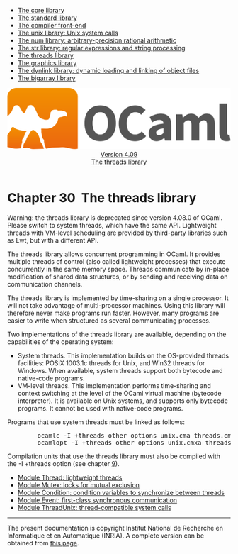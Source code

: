 <!-- ((! set title Manual !)) ((! set documentation !)) ((! set manual !)) ((! set nobreadcrumb !)) -->
<div class="manual content"><ul class="part_menu"><li><a href="core.html">The core library</a></li><li><a href="stdlib.html">The standard library</a></li><li><a href="parsing.html">The compiler front-end</a></li><li><a href="libunix.html">The unix library: Unix system calls</a></li><li><a href="libnum.html">The num library: arbitrary-precision rational arithmetic</a></li><li><a href="libstr.html">The str library: regular expressions and string processing</a></li><li class="active"><a href="libthreads.html">The threads library</a></li><li><a href="libgraph.html">The graphics library</a></li><li><a href="libdynlink.html">The dynlink library: dynamic loading and linking of object files</a></li><li><a href="libbigarray.html">The bigarray library</a></li></ul><header><nav class="toc brand"><a class="brand" href="https://ocaml.org/"><img src="colour-logo-gray.svg" class="svg" alt="OCaml"></a></nav><nav class="toc"><div class="toc_version"><a href="/docs" id="version-select">Version 4.09</a></div><div class="toc_title"><a href="#">The threads library</a></div></nav></header>




<h1 class="chapter" id="sec564"><span>Chapter 30</span>&nbsp;&nbsp;The threads library</h1>
<p>
<a id="c:threads"></a></p><p><span class="c013">Warning:</span> the <span class="c003">threads</span> library is deprecated since version
4.08.0 of OCaml. Please switch to system threads, which have the same
API. Lightweight threads with VM-level scheduling are provided by
third-party libraries such as Lwt, but with a different API.</p><p>The <span class="c003">threads</span> library allows concurrent programming in OCaml.
It provides multiple threads of control (also called lightweight
processes) that execute concurrently in the same memory space. Threads
communicate by in-place modification of shared data structures, or by
sending and receiving data on communication channels.</p><p>The <span class="c003">threads</span> library is implemented by time-sharing on a single
processor. It will not take advantage of multi-processor machines.
Using this library will therefore never make programs run
faster. However, many programs are easier to write when structured as
several communicating processes.</p><p>Two implementations of the <span class="c003">threads</span> library are available, depending
on the capabilities of the operating system:
</p><ul class="itemize"><li class="li-itemize">
System threads. This implementation builds on the OS-provided threads
facilities: POSIX 1003.1c threads for Unix, and Win32 threads for
Windows. When available, system threads support both bytecode and
native-code programs.
</li><li class="li-itemize">VM-level threads. This implementation performs time-sharing and
context switching at the level of the OCaml virtual machine (bytecode
interpreter). It is available on Unix systems, and supports only
bytecode programs. It cannot be used with native-code programs.
</li></ul><p>
Programs that use system threads must be linked as follows:
</p><pre>        ocamlc -I +threads <span class="c009">other options</span> unix.cma threads.cma <span class="c009">other files</span>
        ocamlopt -I +threads <span class="c009">other options</span> unix.cmxa threads.cmxa <span class="c009">other files</span>
</pre><p>
Compilation units that use the <span class="c003">threads</span> library must also be compiled with
the <span class="c003">-I +threads</span> option (see chapter&nbsp;<a href="comp.html#c%3Acamlc">9</a>).</p><ul class="ftoc2"><li class="li-links">
<a href="../../api/4.09/Thread.html">Module <span class="c003">Thread</span>: lightweight threads</a>
</li><li class="li-links"><a href="../../api/4.09/Mutex.html">Module <span class="c003">Mutex</span>: locks for mutual exclusion</a>
</li><li class="li-links"><a href="../../api/4.09/Condition.html">Module <span class="c003">Condition</span>: condition variables to synchronize between threads</a>
</li><li class="li-links"><a href="../../api/4.09/Event.html">Module <span class="c003">Event</span>: first-class synchronous communication</a>
</li><li class="li-links"><a href="../../api/4.09/ThreadUnix.html">Module <span class="c003">ThreadUnix</span>: thread-compatible system calls</a>
</li></ul>
<hr>





<div class="copyright">The present documentation is copyright Institut National de Recherche en Informatique et en Automatique (INRIA). A complete version can be obtained from <a href="http://caml.inria.fr/pub/docs/manual-ocaml/">this page</a>.</div></div>